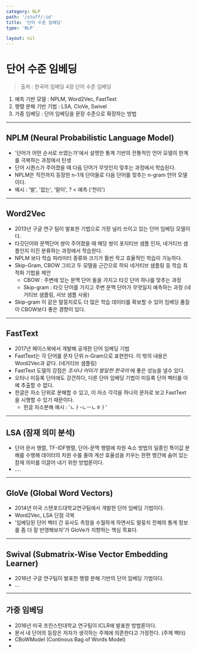 ```yaml
---
category: NLP
path: '/stuff/:id'
title: '단어 수준 임베딩'
type: 'NLP'

layout: nil
---
```


# 단어 수준 임베딩
> 출처 : 한국어 임베딩 4장 단어 수준 임베딩

1. 예측 기반 모델 : NPLM, Word2Vec, FastText
2. 행렬 분해 기반 기법 : LSA, CloVe, Swivel
3. 가중 임베딩 : 단어 임베딩을 문장 수준으로 확장하는 방법

***

## NPLM (Neural Probabilistic Language Model)

- '단어가 어떤 순서로 쓰였는가'에서 설명한 통계 기반의 전통적인 언어 모델의 한계를 극복하는 과정에서 탄생
- 단어 시퀀스가 주어졌을 때 다음 단어가 무엇인지 맞추는 과정에서 학습된다.
- NPLM은 직전까지 등장한 n-1개 단어들로 다음 단어를 맞추는 n-gram 언어 모델이다.
- 예시 : '발', '없는', '말이', ? < 예측 ('천리')

***

## Word2Vec

- 2013년 구글 연구 팀이 발표한 기법으로 가장 널리 쓰이고 있는 단어 임베딩 모델이다.
- 타깃단어와 문맥단어 쌍이 주어졌을 때 해당 쌍이 포지티브 샘플 인자, 네거티브 샘플인지 이진 분류하는 과정에서 학습한다.
- NPLM 보다 학습 파라미터 종류와 크기가 훨씬 작고 효율적인 학습이 가능하다.
- Skip-Gram, CBOW 그리고 두 모델을 근간으로 하되 네거티브 샘플링 등 학습 최적화 기법을 제안
  - CBOW : 주변에 있는 문맥 단어 들을 가지고 타깃 단어 하나를 맞추는 과정
  - Skip-gram : 타깃 단어를 가지고 주변 문맥 단어가 무엇일지 예측하는 과정 (네거티브 샘플링, 서브 샘플 사용)
- Skip-gram 이 같은 말뭉치로도 더 많은 학습 데이터를 확보할 수 있어 임베딩 품질이 CBOW보다 좋은 경향이 있다.

***

## FastText

- 2017년 페이스북에서 개발해 공개한 단어 임베딩 기법
- FastText는 각 단어를 문자 단위 n-Gram으로 표현한다. 이 밖의 내용은 Word2Vec과 같다. (네거티브 샘플링)
- FastText 도델의 강점은 *조사나 어미가 발달한 한국어* 에 좋은 성능을 낼수 있다.
- 오타나 미등록 단어에도 강건하다, 다른 단어 임베딩 기법이 미등록 단어 벡터를 아예 추출할 수 없다.
- 한글은 자소 단위로 분해할 수 있고, 이 자소 각각을 하나의 문자로 보고 FastText을 시행할 수 있기 때문이다.
  - 한글 자소분해 예시 : 'ㄴㅏ-ㄴㅡㄴㅎㅏ'

***

## LSA (잠재 의미 분석)

- 단어 문서 행렬, TF-IDF행렬, 단어-문맥 행렬에 차원 숙소 방법의 일종인 특이값 분해를 수행해 데이터의 차원 수를 줄여 계산 효율성을 키우는 한편 행간에 숨어 있는 잠재 의미를 이끌어 내기 위한 방법론이다.
- ....

***

## GloVe (Global Word Vectors)

- 2014년 미국 스탠포드대학교연구팀에서 개발한 단어 임베딩 기법이다.
- Word2Vec, LSA 단점 극복
- '임베딩된 단어 벡터 간 유사도 측정을 수월하게 하면서도 말뭉치 전체의 통계 정보를 좀 더 잘 반영해보자'가 GloVe가 지향하는 핵심 목표다.

***

## Swival (Submatrix-Wise Vector Embedding Learner)

- 2016년 구글 연구팀이 발표한 행렬 분해 기반의 단어 임베딩 기법이다.
- ...

***

## 가중 임베딩

- 2016년 미국 프린스턴대학교 연구팀이 ICLR에 발표한 방법론이다.
- 문서 내 단어의 등장은 저자가 생각하는 주제에 의존한다고 가정한다. (주제 벡터)
- CBoWModel (Continous Bag of Words Model)
-
